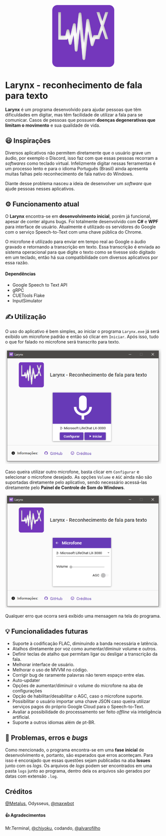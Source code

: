 <div align="center">
  <img src="https://raw.githubusercontent.com/Metalus/Larynx/master/Larynx/Resources/larynx_310px.png" width=200>
</div>

# Larynx - reconhecimento de fala para texto
**Larynx** é um programa desenvolvido para ajudar pessoas que têm dificuldades em digitar, mas têm facilidade de utilizar a fala para se comunicar. Casos de pessoas que possuem __doenças degenerativas que limitam o movimento__ e sua qualidade de vida.

## 😃 Inspirações
Diversos aplicativos não permitem diretamente que o usuário grave um áudio, por exemplo o Discord, isso faz com que essas pessoas recorram a *softwares* como teclado virtual. Infelizmente digitar nessas ferramentas é um processo lento e para o idioma Português (Brasil) ainda apresenta muitas falhas pelo reconhecimento de fala nativo do Windows.

Diante desse problema nasceu a ideia de desenvolver um *software* que ajude pessoas nesses aplicativos.

## ⚙️ Funcionamento atual
O **Larynx** encontra-se em __desenvolvimento inicial__, porém já funcional, apesar de conter alguns bugs. Foi totalmente desenvolvido com **C#** e **WPF** para interface de usuário. Atualmente é utilizado os servidores do Google com o serviço Speech-to-Text com uma chave pública do Chrome.

O microfone é utilizado para enviar em tempo real ao Google o áudio gravado e retornando a transcrição em texto. Essa transcrição é enviada ao sistema operacional para que digite o texto como se tivesse sido digitado em um teclado, então há sua compatibilidade com diversos aplicativos por essa razão. 

#### Dependências
- Google Speech to Text API
- gRPC
- CUETools Flake
- InputSimulator

## ✍️ Utilização
O uso do aplicativo é bem simples, ao iniciar o programa ```Larynx.exe``` já será exibido um microfone padrão e então só clicar em ```Iniciar```. Após isso, tudo o que for falado no microfone será transcrito para texto.

![MainView](Larynx/Resources/MainView_screen.png)

Caso queira utilizar outro microfone, basta clicar em ```Configurar``` e selecionar o microfone desejado. As opções ```Volume``` e ```AGC``` ainda não são suportadas diretamente pelo aplicativo, sendo necessário acessá-las diretamente pelo __Painel de Controle de Som do Windows__.

![ConfigView_screen.png](Larynx/Resources/ConfigView_screen.png)

Qualquer erro que ocorra será exibido uma mensagem na tela do programa.

## 💡 Funcionalidades futuras
- Suporte à codificação FLAC, diminuindo a banda necessária e latência.
- Atalhos diretamente por voz como aumentar/diminuir volume e outros.
- Definir teclas de atalho que permitam ligar ou desligar a transcrição da fala.
- Melhorar interface de usuário.
- Melhorar o uso de MVVM no código.
- Corrigir bug de raramente palavras não terem espaço entre elas.
- Auto-updater
- Opções de aumentar/diminuir o volume do microfone na aba de configurações
- Opção de habilitar/desabilitar o AGC, caso o microfone suporte.
- Possibilitar o usuário importar uma chave JSON caso queira utilizar serviços pagos do próprio Google Cloud para o Speech-to-Text.
- Avaliar a possibilidade do processamento ser feito *offline* via inteligência artificial.
- Suporte a outros idiomas além de pt-BR.

## 🐞 Problemas, erros e *bugs*
Como mencionado, o programa encontra-se em uma __fase inicial__ de desenvolvimento e, portanto, são esperados que erros aconteçam. Para isso é encorajado que essas questões sejam publicadas na aba **Issues** junto com os *logs*. Os arquivos de *logs* podem ser encontrados em uma pasta ```logs``` junto ao programa, dentro dela os arquivos são gerados por datas com extensão ```.log```.

## Créditos
[@Metalus](https://github.com/Metalus), Odysseus, [@maxwbot](https://github.com/maxwbot)
#### 👍 Agradecimentos
Mr.Terminal, [@chiyoku](https://github.com/chiyoku), codando, [@alvarofilho](https://github.com/alvarofilho)